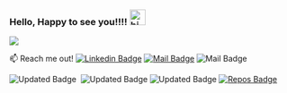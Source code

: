 ### Hello, Happy to see you!!!! <img src="https://user-images.githubusercontent.com/1303154/88677602-1635ba80-d120-11ea-84d8-d263ba5fc3c0.gif" width="28px" height="28px" alt="hi">

<a href="https://elangosubramani.github.io"><img src="ELANGO.gif"></a>




<!-- retro visitor counter -->

<!-- <p align="center"> 
  <img src="https://profile-counter.glitch.me/ElangoSubramani/count.svg"/>
</p> -->



:mailbox: Reach me out!
  [![Linkedin Badge](https://img.shields.io/badge/-ELANGO_S-0e76a8?style=flat&labelColor=0e76a8&logo=linkedin&logoColor=white)](https://www.linkedin.com/in/elangosubramani/) [![Mail Badge](https://img.shields.io/badge/-elangoraj651@gmail.com-c0392b?style=flat&labelColor=c0392b&logo=gmail&logoColor=white)](mailto:elangoraj651@gmail.com) ![Mail Badge](https://img.shields.io/badge/-+91_9788371912-0e76a8?style=flat&labelColor=0e76a8&logo=telegram&logoColor=white)







![Updated Badge](https://badges.pufler.dev/updated/ElangoSubramani/git-badges)&nbsp;&nbsp;![Updated Badge](https://komarev.com/ghpvc/?username=ElangoSubramani&label=Profile%20views&color=0e75b6&style=flat) ![Updated Badge](https://badges.pufler.dev/commits/yearly/ElangoSubramani)  [![Repos Badge](https://badges.pufler.dev/repos/ElangoSubramani)](https://badges.pufler.dev)


<!-- https://badges.pufler.dev/commits/monthly/ElangoSubramani -->




